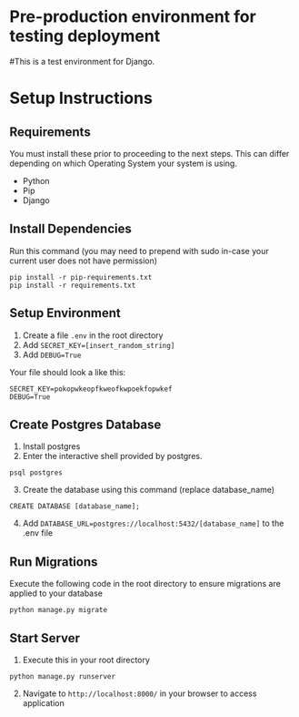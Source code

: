 # Pre-production environment for testing deployment
#This is a test environment for Django.

# Setup Instructions

## Requirements

You must install these prior to proceeding to the next steps. This can differ
depending on which Operating System your system is using.

- Python
- Pip
- Django

## Install Dependencies

Run this command (you may need to prepend with sudo in-case your current user does not have permission)
```
pip install -r pip-requirements.txt
pip install -r requirements.txt
```

## Setup Environment

1. Create a file `.env` in the root directory
2. Add `SECRET_KEY=[insert_random_string]`
3. Add `DEBUG=True`

Your file should look a like this:
```
SECRET_KEY=pokopwkeopfkweofkwpoekfopwkef
DEBUG=True
```

## Create Postgres Database

1. Install postgres
2. Enter the interactive shell provided by postgres.
```
psql postgres
```
3. Create the database using this command (replace database_name)
```
CREATE DATABASE [database_name];
```
4. Add `DATABASE_URL=postgres://localhost:5432/[database_name]` to the .env file 

## Run Migrations

Execute the following code in the root directory to ensure migrations are applied to your database
```
python manage.py migrate
```

## Start Server

1. Execute this in your root directory
```
python manage.py runserver
```
2. Navigate to `http://localhost:8000/` in your browser to access application

